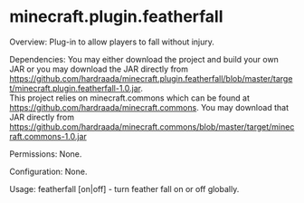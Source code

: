 minecraft.plugin.featherfall
============================

Overview:
Plug-in to allow players to fall without injury.

Dependencies:
You may either download the project and build your own JAR or 
you may download the JAR directly from 
https://github.com/hardraada/minecraft.plugin.featherfall/blob/master/target/minecraft.plugin.featherfall-1.0.jar.  
This project relies on minecraft.commons which can be found 
at https://github.com/hardraada/minecraft.commons.  You may 
download that JAR directly from 
https://github.com/hardraada/minecraft.commons/blob/master/target/minecraft.commons-1.0.jar

Permissions:
None.

Configuration:
None.

Usage:
featherfall [on|off] - turn feather fall on or off globally.